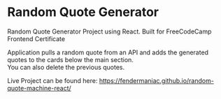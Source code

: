 # Random Quote Generator

Random Quote Generator Project using React.  Built for FreeCodeCamp Frontend Certificate

Application pulls a random quote from an API and adds the generated quotes to the cards below the main section.  
You can also delete the previous quotes. 

Live Project can be found here: https://fendermaniac.github.io/random-quote-machine-react/
